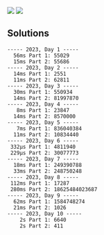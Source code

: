 ![](https://img.shields.io/badge/stars%20⭐-20-yellow) ![](https://img.shields.io/badge/days%20completed-10-red)



## Solutions
```
----- 2023, Day 1 -----
  56ms Part 1: 55029
  15ms Part 2: 55686
----- 2023, Day 2 -----
  14ms Part 1: 2551
  11ms Part 2: 62811
----- 2023, Day 3 -----
  30ms Part 1: 550934
  14ms Part 2: 81997870
----- 2023, Day 4 -----
   8ms Part 1: 23847
  14ms Part 2: 8570000
----- 2023, Day 5 -----
   7ms Part 1: 836040384
  11ms Part 2: 10834440
----- 2023, Day 6 -----
 332µs Part 1: 4811940
 229µs Part 2: 30077773
----- 2023, Day 7 -----
  18ms Part 1: 249390788
  33ms Part 2: 248750248
----- 2023, Day 8 -----
 112ms Part 1: 17287
 280ms Part 2: 18625484023687
----- 2023, Day 9 -----
  62ms Part 1: 1584748274
  21ms Part 2: 1026
----- 2023, Day 10 -----
    2s Part 1: 6640
    2s Part 2: 411
```
